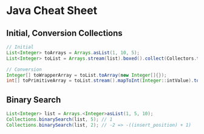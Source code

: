 # Java Cheat Sheet

## Initial, Conversion Collections
```java
// Initial
List<Integer> toArrays = Arrays.asList(1, 10, 5);
List<Integer> toList = Arrays.stream(list).boxed().collect(Collectors.toList());

// Conversion
Integer[] toWrapperArray = toList.toArray(new Integer[]{});
int[] toPrimitiveArray = toList.stream().mapToInt(Integer::intValue).toArray();
```

## Binary Search
```java
List<Integer> list = Arrays.<Integer>asList(1, 5, 10);
Collections.binarySearch(list, 5); // 1
Collections.binarySearch(list, 2); // -2 => -((insert_position) + 1)
```
